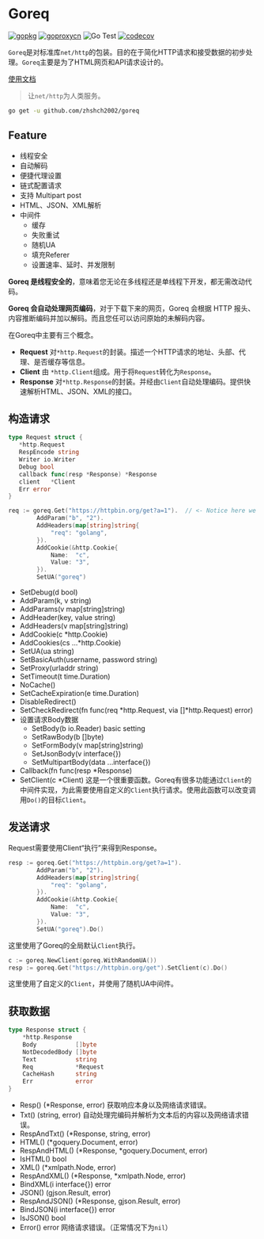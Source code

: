 # Goreq

[![gopkg](https://img.shields.io/badge/go-pkg-blue)](https://pkg.go.dev/github.com/zhshch2002/goreq)
[![goproxycn](https://goproxy.cn/stats/github.com/zhshch2002/goreq/badges/download-count.svg)](https://goproxy.cn)
![Go Test](https://github.com/zhshch2002/goreq/workflows/Go%20Test/badge.svg)
[![codecov](https://codecov.io/gh/zhshch2002/goreq/branch/master/graph/badge.svg)](https://codecov.io/gh/zhshch2002/goreq)

`Goreq`是对标准库`net/http`的包装。目的在于简化HTTP请求和接受数据的初步处理。`Goreq`主要是为了HTML网页和API请求设计的。

[使用文档](https://wiki.xzhsh.ch/goreq/)

> 让`net/http`为人类服务。

```sh
go get -u github.com/zhshch2002/goreq
```

## Feature

- 线程安全
- 自动解码
- 便捷代理设置
- 链式配置请求
- 支持 Multipart post
- HTML、JSON、XML解析
- 中间件
  - 缓存
  - 失败重试
  - 随机UA
  - 填充Referer
  - 设置速率、延时、并发限制

**Goreq 是线程安全的**，意味着您无论在多线程还是单线程下开发，都无需改动代码。

**Goreq 会自动处理网页编码**，对于下载下来的网页，Goreq 会根据 HTTP 报头、内容推断编码并加以解码。而且您任可以访问原始的未解码内容。

在Goreq中主要有三个概念。

* **Request** 对`*http.Request`的封装。描述一个HTTP请求的地址、头部、代理、是否缓存等信息。
* **Client** 由 `*http.Client`组成。用于将`Request`转化为`Response`。
* **Response** 对``*http.Response``的封装。并经由`Client`自动处理编码。提供快速解析HTML、JSON、XML的接口。

## 构造请求

```go
type Request struct {
   *http.Request
   RespEncode string
   Writer io.Writer
   Debug bool
   callback func(resp *Response) *Response
   client   *Client
   Err error
}
```

```go
req := goreq.Get("https://httpbin.org/get?a=1").  // <- Notice here we got is req (as Request)
		AddParam("b", "2").
		AddHeaders(map[string]string{
			"req": "golang",
		}).
		AddCookie(&http.Cookie{
			Name:  "c",
			Value: "3",
		}).
		SetUA("goreq")
```

- SetDebug(d bool)
- AddParam(k, v string)
- AddParams(v map[string]string)
- AddHeader(key, value string)
- AddHeaders(v map[string]string)
- AddCookie(c *http.Cookie)
- AddCookies(cs ...*http.Cookie)
- SetUA(ua string)
- SetBasicAuth(username, password string)
- SetProxy(urladdr string)
- SetTimeout(t time.Duration)
- NoCache()
- SetCacheExpiration(e time.Duration)
- DisableRedirect()
- SetCheckRedirect(fn func(req \*http.Request, via []\*http.Request) error)
- 设置请求Body数据
  - SetBody(b io.Reader) basic setting
  - SetRawBody(b []byte)
  - SetFormBody(v map[string]string)
  - SetJsonBody(v interface{})
  - SetMultipartBody(data ...interface{})
- Callback(fn func(resp *Response)
- SetClient(c *Client) 这是一个很重要函数。Goreq有很多功能通过`Client`的中间件实现，为此需要使用自定义的`Client`执行请求。使用此函数可以改变调用`Do()`的目标`Client`。

## 发送请求

Request需要使用Client“执行”来得到Response。

```go
resp := goreq.Get("https://httpbin.org/get?a=1").
		AddParam("b", "2").
		AddHeaders(map[string]string{
			"req": "golang",
		}).
		AddCookie(&http.Cookie{
			Name:  "c",
			Value: "3",
		}).
		SetUA("goreq").Do()
```

这里使用了Goreq的全局默认`Client`执行。

```go
c := goreq.NewClient(goreq.WithRandomUA())
resp := goreq.Get("https://httpbin.org/get").SetClient(c).Do()
```

这里使用了自定义的`Client`，并使用了随机UA中间件。

## 获取数据

```go
type Response struct {
	*http.Response
	Body           []byte
	NotDecodedBody []byte
	Text           string
	Req            *Request
	CacheHash      string
	Err            error
}
```

- Resp() (*Response, error) 获取响应本身以及网络请求错误。
- Txt() (string, error) 自动处理完编码并解析为文本后的内容以及网络请求错误。
- RespAndTxt() (*Response, string, error)
- HTML() (*goquery.Document, error)
- RespAndHTML() (*Response, *goquery.Document, error)
- IsHTML() bool
- XML() (*xmlpath.Node, error)
- RespAndXML() (*Response, *xmlpath.Node, error)
- BindXML(i interface{}) error
- JSON() (gjson.Result, error)
- RespAndJSON() (*Response, gjson.Result, error)
- BindJSON(i interface{}) error
- IsJSON() bool
- Error() error 网络请求错误。（正常情况下为`nil`）